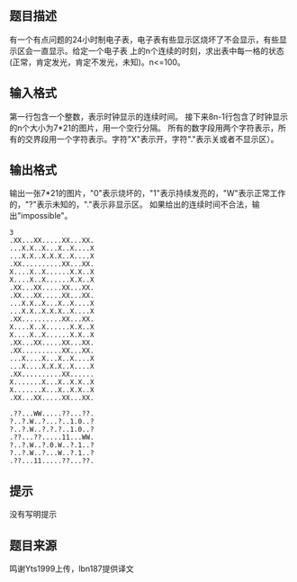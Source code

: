 


## 题目描述
有一个有点问题的24小时制电子表，电子表有些显示区烧坏了不会显示，有些显示区会一直显示。给定一个电子表
上的n个连续的时刻，求出表中每一格的状态(正常，肯定发光，肯定不发光，未知)。n<=100。
## 输入格式
第一行包含一个整数，表示时钟显示的连续时间。
接下来8n-1行包含了时钟显示的n个大小为7*21的图片，用一个空行分隔。
所有的数字段用两个字符表示，所有的交界段用一个字符表示。字符"X"表示开，字符"."表示关或者不显示区）。
## 输出格式
输出一张7*21的图片，"0"表示烧坏的，"1"表示持续发亮的，"W"表示正常工作的，"?"表示未知的，"."表示非显示区。
如果给出的连续时间不合法，输出"impossible"。

```input1
3
.XX...XX.....XX...XX.
...X.X..X...X..X....X
...X.X..X.X.X..X....X
.XX..........XX...XX.
X....X..X......X.X..X
X....X..X......X.X..X
.XX...XX.....XX...XX.
.XX...XX.....XX...XX.
...X.X..X...X..X....X
...X.X..X.X.X..X....X
.XX..........XX...XX.
X....X..X......X.X..X
X....X..X......X.X..X
.XX...XX.....XX...XX.
.XX..........XX...XX.
...X....X...X..X....X
...X....X.X.X..X....X
.XX..........XX......
X.......X...X..X.X..X
X.......X...X..X.X..X
.XX...XX.....XX...XX.

```
```output1
.??...WW.....??...??.
?..?.W..?...?..1.0..?
?..?.W..?.?.?..1.0..?
.??...??.....11...WW.
?..?.W..?.0.W..?.1..?
?..?.W..?...W..?.1..?
.??...11.....??...??.
```

## 提示
没有写明提示
## 题目来源
鸣谢Yts1999上传，lbn187提供译文


